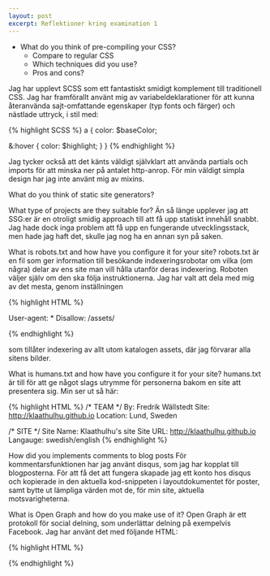 ```yaml
---
layout: post
excerpt: Reflektioner kring examination 1
---
```


* What do you think of pre-compiling your CSS?
    * Compare to regular CSS
    * Which techniques did you use?
    * Pros and cons?

Jag har upplevt SCSS som ett fantastiskt smidigt komplement till traditionell CSS. Jag har framförallt använt mig av variabeldeklarationer för att kunna återanvända sajt-omfattande egenskaper (typ fonts och färger) och nästlade uttryck, i stil med:

{% highlight SCSS %} a { color: $baseColor;

&:hover {
    color: $highlight;
}
} {% endhighlight %}

Jag tycker också att det känts väldigt självklart att använda partials och imports för att minska ner på antalet http-anrop. För min väldigt simpla design har jag inte använt mig av mixins.

What do you think of static site generators?

What type of projects are they suitable for?
Än så länge upplever jag att SSG:er är en otroligt smidig approach till att få upp statiskt innehåll snabbt. Jag hade dock inga problem att få upp en fungerande utvecklingsstack, men hade jag haft det, skulle jag nog ha en annan syn på saken.

What is robots.txt and how have you configure it for your site?
robots.txt är en fil som ger information till besökande indexeringsrobotar om vilka (om några) delar av ens site man vill hålla utanför deras indexering. Roboten väljer själv om den ska följa instruktionerna. Jag har valt att dela med mig av det mesta, genom inställningen

{% highlight HTML %}

User-agent: * Disallow: /assets/

{% endhighlight %}

som tillåter indexering av allt utom katalogen assets, där jag förvarar alla sitens bilder.

What is humans.txt and how have you configure it for your site?
humans.txt är till för att ge något slags utrymme för personerna bakom en site att presentera sig. Min ser ut så här:

{% highlight HTML %} /* TEAM */ By: Fredrik Wällstedt Site: http://klaathulhu.github.io Location: Lund, Sweden

/* SITE */ Site Name: Klaathulhu's site Site URL: http://klaathulhu.github.io Langauge: swedish/english {% endhighlight %}

How did you implements comments to blog posts
För kommentarsfunktionen har jag använt disqus, som jag har kopplat till blogposterna. För att få det att fungera skapade jag ett konto hos disqus och kopierade in den aktuella kod-snippeten i layoutdokumentet för poster, samt bytte ut lämpliga värden mot de, för min site, aktuella motsvarigheterna.

What is Open Graph and how do you make use of it?
Open Graph är ett protokoll för social delning, som underlättar delning på exempelvis Facebook. Jag har använt det med följande HTML:

{% highlight HTML %}

<meta property="og:title" content="The code of Klaathulhu" />
<meta property="og:url" content="http://klaathulhu.github.io" />
<meta property="og:type" content="website" />
<meta property="og:description" content="Quiet possibly a working draft by Fredrik Wällstedt" />
<meta property="og:image" content="http://klaathulhu.github.io/assets/img/squid.png" />

<!-- Twitter data -->
<meta name="twitter:card" content="summary" />
<meta name="twitter:title" content="The code of Klaathulhu" />
<meta name="twitter:description" content="Quiet possibly a working draft by Fredrik Wällstedt" />
<meta name="twitter:url" content="http://klaathulhu.github.io" />
<meta name="twitter:image" content="http://klaathulhu.github.io/assets/img/squid.png" />
{% endhighlight %}

